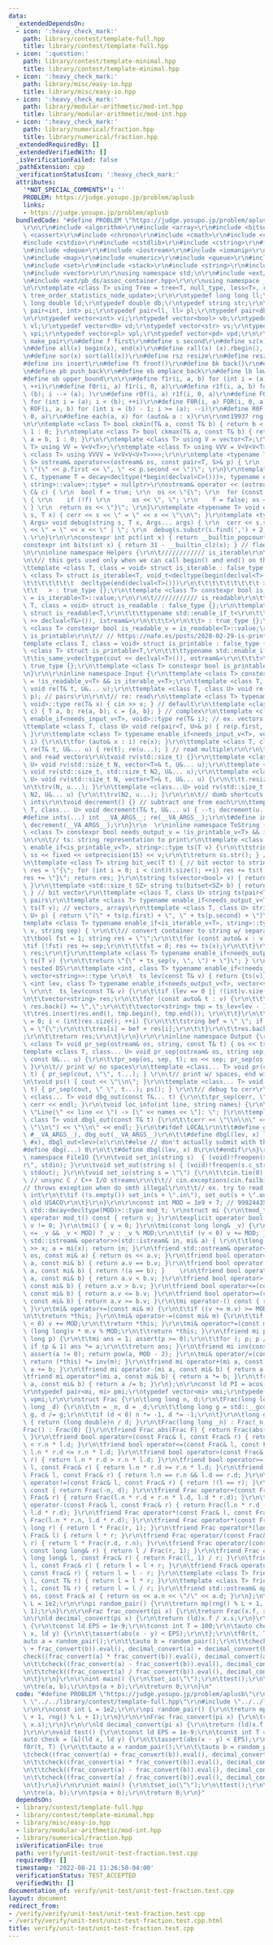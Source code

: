 ```yaml
---
data:
  _extendedDependsOn:
  - icon: ':heavy_check_mark:'
    path: library/contest/template-full.hpp
    title: library/contest/template-full.hpp
  - icon: ':question:'
    path: library/contest/template-minimal.hpp
    title: library/contest/template-minimal.hpp
  - icon: ':heavy_check_mark:'
    path: library/misc/easy-io.hpp
    title: library/misc/easy-io.hpp
  - icon: ':heavy_check_mark:'
    path: library/modular-arithmetic/mod-int.hpp
    title: library/modular-arithmetic/mod-int.hpp
  - icon: ':heavy_check_mark:'
    path: library/numerical/fraction.hpp
    title: library/numerical/fraction.hpp
  _extendedRequiredBy: []
  _extendedVerifiedWith: []
  _isVerificationFailed: false
  _pathExtension: cpp
  _verificationStatusIcon: ':heavy_check_mark:'
  attributes:
    '*NOT_SPECIAL_COMMENTS*': ''
    PROBLEM: https://judge.yosupo.jp/problem/aplusb
    links:
    - https://judge.yosupo.jp/problem/aplusb
  bundledCode: "#define PROBLEM \"https://judge.yosupo.jp/problem/aplusb\"\r\n\r\n\
    \r\n\r\n#include <algorithm>\r\n#include <array>\r\n#include <bitset>\r\n#include\
    \ <cassert>\r\n#include <chrono>\r\n#include <cmath>\r\n#include <complex>\r\n\
    #include <cstdio>\r\n#include <cstdlib>\r\n#include <cstring>\r\n#include <ctime>\r\
    \n#include <deque>\r\n#include <iostream>\r\n#include <iomanip>\r\n#include <list>\r\
    \n#include <map>\r\n#include <numeric>\r\n#include <queue>\r\n#include <random>\r\
    \n#include <set>\r\n#include <stack>\r\n#include <string>\r\n#include <unordered_map>\r\
    \n#include <vector>\r\n\r\nusing namespace std;\n\r\n#include <ext/pb_ds/tree_policy.hpp>\r\
    \n#include <ext/pb_ds/assoc_container.hpp>\r\n\r\nusing namespace __gnu_pbds;\r\
    \n\r\ntemplate <class T> using Tree = tree<T, null_type, less<T>, rb_tree_tag,\
    \ tree_order_statistics_node_update>;\r\n\r\ntypedef long long ll;\r\ntypedef\
    \ long double ld;\r\ntypedef double db;\r\ntypedef string str;\r\n\r\ntypedef\
    \ pair<int, int> pi;\r\ntypedef pair<ll, ll> pl;\r\ntypedef pair<db, db> pd;\r\
    \n\r\ntypedef vector<int> vi;\r\ntypedef vector<bool> vb;\r\ntypedef vector<ll>\
    \ vl;\r\ntypedef vector<db> vd;\r\ntypedef vector<str> vs;\r\ntypedef vector<pi>\
    \ vpi;\r\ntypedef vector<pl> vpl;\r\ntypedef vector<pd> vpd;\r\n\r\n#define mp\
    \ make_pair\r\n#define f first\r\n#define s second\r\n#define sz(x) (int)(x).size()\r\
    \n#define all(x) begin(x), end(x)\r\n#define rall(x) (x).rbegin(), (x).rend()\r\
    \n#define sor(x) sort(all(x))\r\n#define rsz resize\r\n#define resz resize\r\n\
    #define ins insert\r\n#define ft front()\r\n#define bk back()\r\n#define pf push_front\r\
    \n#define pb push_back\r\n#define eb emplace_back\r\n#define lb lower_bound\r\n\
    #define ub upper_bound\r\n\r\n#define f1r(i, a, b) for (int i = (a); i < (b);\
    \ ++i)\r\n#define f0r(i, a) f1r(i, 0, a)\r\n#define r1f(i, a, b) for (int i =\
    \ (b); i --> (a); )\r\n#define r0f(i, a) r1f(i, 0, a)\r\n#define FOR(i, a, b)\
    \ for (int i = (a); i < (b); ++i)\r\n#define F0R(i, a) FOR(i, 0, a)\r\n#define\
    \ ROF(i, a, b) for (int i = (b) - 1; i >= (a); --i)\r\n#define R0F(i, a) ROF(i,\
    \ 0, a)\r\n#define each(a, x) for (auto& a : x)\r\n\r\nmt19937 rng((uint32_t)chrono::steady_clock::now().time_since_epoch().count());\r\
    \n\r\ntemplate <class T> bool ckmin(T& a, const T& b) { return b < a ? a = b,\
    \ 1 : 0; }\r\ntemplate <class T> bool ckmax(T& a, const T& b) { return a < b ?\
    \ a = b, 1 : 0; }\r\n\r\ntemplate <class T> using V = vector<T>;\r\ntemplate <class\
    \ T> using VV = V<V<T>>;\r\ntemplate <class T> using VVV = V<V<V<T>>>;\r\ntemplate\
    \ <class T> using VVVV = V<V<V<V<T>>>>;\r\n\r\ntemplate <typename T, typename\
    \ S> ostream& operator<<(ostream& os, const pair<T, S>& p) { \r\n  return os <<\
    \ \"(\" << p.first << \", \" << p.second << \")\"; \r\n}\r\ntemplate <typename\
    \ C, typename T = decay<decltype(*begin(declval<C>()))>, typename enable_if<!is_same<C,\
    \ string>::value>::type* = nullptr>\r\nostream& operator << (ostream& os, const\
    \ C& c) { \r\n  bool f = true; \r\n  os << \"{\"; \r\n  for (const auto& x : c)\
    \ { \r\n    if (!f) \r\n      os << \", \"; \r\n    f = false; os << x; \r\n \
    \ } \r\n  return os << \"}\"; \r\n}\r\ntemplate <typename T> void debug(string\
    \ s, T x) { cerr << s << \" = \" << x << \"\\n\"; }\r\ntemplate <typename T, typename...\
    \ Args> void debug(string s, T x, Args... args) { \r\n  cerr << s.substr(0, s.find(','))\
    \ << \" = \" << x << \" | \"; \r\n  debug(s.substr(s.find(',') + 2), args...);\
    \ \r\n}\r\n\r\nconstexpr int pct(int x) { return __builtin_popcount(x); }\r\n\
    constexpr int bits(int x) { return 31 - __builtin_clz(x); } // floor(log2(x))\r\
    \n\r\ninline namespace Helpers {\r\n\t//////////// is_iterable\r\n\t// https://stackoverflow.com/questions/13830158/check-if-a-variable-type-is-iterable\r\
    \n\t// this gets used only when we can call begin() and end() on that type\r\n\
    \ttemplate <class T, class = void> struct is_iterable : false_type {};\r\n\ttemplate\
    \ <class T> struct is_iterable<T, void_t<decltype(begin(declval<T>())),\r\n\t\t\
    \t\t\t\t\t\t\t  decltype(end(declval<T>()))\r\n\t\t\t\t\t\t\t\t\t >\r\n\t\t\t\t\
    \t\t   > : true_type {};\r\n\ttemplate <class T> constexpr bool is_iterable_v\
    \ = is_iterable<T>::value;\r\n\r\n\t//////////// is_readable\r\n\ttemplate <class\
    \ T, class = void> struct is_readable : false_type {};\r\n\ttemplate <class T>\
    \ struct is_readable<T,\r\n\t\t\ttypename std::enable_if_t<\r\n\t\t\t\tis_same_v<decltype(cin\
    \ >> declval<T&>()), istream&>\r\n\t\t\t>\r\n\t\t> : true_type {};\r\n\ttemplate\
    \ <class T> constexpr bool is_readable_v = is_readable<T>::value;\r\n\r\n\t////////////\
    \ is_printable\r\n\t// // https://nafe.es/posts/2020-02-29-is-printable/\r\n\t\
    template <class T, class = void> struct is_printable : false_type {};\r\n\ttemplate\
    \ <class T> struct is_printable<T,\r\n\t\t\ttypename std::enable_if_t<\r\n\t\t\
    \t\tis_same_v<decltype(cout << declval<T>()), ostream&>\r\n\t\t\t>\r\n\t\t> :\
    \ true_type {};\r\n\ttemplate <class T> constexpr bool is_printable_v = is_printable<T>::value;\r\
    \n}\r\n\r\ninline namespace Input {\r\n\ttemplate <class T> constexpr bool needs_input_v\
    \ = !is_readable_v<T> && is_iterable_v<T>;\r\n\ttemplate <class T, class... U>\
    \ void re(T& t, U&... u);\r\n\ttemplate <class T, class U> void re(pair<T, U>&\
    \ p); // pairs\r\n\r\n\t// re: read\r\n\ttemplate <class T> typename enable_if<is_readable_v<T>,\
    \ void>::type re(T& x) { cin >> x; } // default\r\n\ttemplate <class T> void re(complex<T>&\
    \ c) { T a, b; re(a, b); c = {a, b}; } // complex\r\n\ttemplate <class T> typename\
    \ enable_if<needs_input_v<T>, void>::type re(T& i); // ex. vectors, arrays\r\n\
    \ttemplate <class T, class U> void re(pair<T, U>& p) { re(p.first, p.second);\
    \ }\r\n\ttemplate <class T> typename enable_if<needs_input_v<T>, void>::type re(T&\
    \ i) {\r\n\t\tfor (auto& x : i) re(x); }\r\n\ttemplate <class T, class... U> void\
    \ re(T& t, U&... u) { re(t); re(u...); } // read multiple\r\n\r\n\t// rv: resize\
    \ and read vectors\r\n\tvoid rv(std::size_t) {}\r\n\ttemplate <class T, class...\
    \ U> void rv(std::size_t N, vector<T>& t, U&... u);\r\n\ttemplate <class...U>\
    \ void rv(std::size_t, std::size_t N2, U&... u);\r\n\ttemplate <class T, class...\
    \ U> void rv(std::size_t N, vector<T>& t, U&... u) {\r\n\t\tt.resize(N); re(t);\r\
    \n\t\trv(N, u...); }\r\n\ttemplate <class...U> void rv(std::size_t, std::size_t\
    \ N2, U&... u) {\r\n\t\trv(N2, u...); }\r\n\r\n\t// dumb shortcuts to read in\
    \ ints\r\n\tvoid decrement() {} // subtract one from each\r\n\ttemplate <class\
    \ T, class... U> void decrement(T& t, U&... u) { --t; decrement(u...); }\r\n\t\
    #define ints(...) int __VA_ARGS__; re(__VA_ARGS__);\r\n\t#define int1(...) ints(__VA_ARGS__);\
    \ decrement(__VA_ARGS__);\r\n}\r\n  \r\ninline namespace ToString {\r\n\ttemplate\
    \ <class T> constexpr bool needs_output_v = !is_printable_v<T> && is_iterable_v<T>;\r\
    \n\r\n\t// ts: string representation to print\r\n\ttemplate <class T> typename\
    \ enable_if<is_printable_v<T>, string>::type ts(T v) {\r\n\t\tstringstream ss;\
    \ ss << fixed << setprecision(15) << v;\r\n\t\treturn ss.str(); } // default\r\
    \n\ttemplate <class T> string bit_vec(T t) { // bit vector to string\r\n\t\tstring\
    \ res = \"{\"; for (int i = 0; i < (int)t.size(); ++i) res += ts(t[i]);\r\n\t\t\
    res += \"}\"; return res; }\r\n\tstring ts(vector<bool> v) { return bit_vec(v);\
    \ }\r\n\ttemplate <std::size_t SZ> string ts(bitset<SZ> b) { return bit_vec(b);\
    \ } // bit vector\r\n\ttemplate <class T, class U> string ts(pair<T, U> p); //\
    \ pairs\r\n\ttemplate <class T> typename enable_if<needs_output_v<T>, string>::type\
    \ ts(T v); // vectors, arrays\r\n\ttemplate <class T, class U> string ts(pair<T,\
    \ U> p) { return \"(\" + ts(p.first) + \", \" + ts(p.second) + \")\"; }\r\n\t\
    template <class T> typename enable_if<is_iterable_v<T>, string>::type ts_sep(T\
    \ v, string sep) { \r\n\t\t// convert container to string w/ separator sep\r\n\
    \t\tbool fst = 1; string res = \"\";\r\n\t\tfor (const auto& x : v) { \r\n\t\t\
    \tif (!fst) res += sep;\r\n\t\t\tfst = 0; res += ts(x);\r\n\t\t}\r\n\t\treturn\
    \ res;\r\n\t}\r\n\ttemplate <class T> typename enable_if<needs_output_v<T>, string>::type\
    \ ts(T v) {\r\n\t\treturn \"{\" + ts_sep(v, \", \") + \"}\"; } \r\n\r\n\t// for\
    \ nested DS\r\n\ttemplate <int, class T> typename enable_if<!needs_output_v<T>,\
    \ vector<string>>::type \r\n\t  ts_lev(const T& v) { return {ts(v)}; }\r\n\ttemplate\
    \ <int lev, class T> typename enable_if<needs_output_v<T>, vector<string>>::type\
    \ \r\n\t  ts_lev(const T& v) {\r\n\t\tif (lev == 0 || !(int)v.size()) return {ts(v)};\r\
    \n\t\tvector<string> res;\r\n\t\tfor (const auto& t : v) {\r\n\t\t\tif ((int)res.size())\
    \ res.back() += \",\";\r\n\t\t\tvector<string> tmp = ts_lev<lev - 1>(t);\r\n\t\
    \t\tres.insert(res.end(), tmp.begin(), tmp.end()); \r\n\t\t}\r\n\t\tfor (int i\
    \ = 0; i < (int)res.size(); ++i) {\r\n\t\t\tstring bef = \" \"; if (i == 0) bef\
    \ = \"{\";\r\n\t\t\tres[i] = bef + res[i];\r\n\t\t}\r\n\t\tres.back() += \"}\"\
    ;\r\n\t\treturn res;\r\n\t}\r\n}\r\n\r\ninline namespace Output {\r\n\ttemplate\
    \ <class T> void pr_sep(ostream& os, string, const T& t) { os << ts(t); }\r\n\t\
    template <class T, class... U> void pr_sep(ostream& os, string sep, const T& t,\
    \ const U&... u) {\r\n\t\tpr_sep(os, sep, t); os << sep; pr_sep(os, sep, u...);\
    \ }\r\n\t// print w/ no spaces\r\n\ttemplate <class... T> void pr(const T&...\
    \ t) { pr_sep(cout, \"\", t...); } \r\n\t// print w/ spaces, end with newline\r\
    \n\tvoid ps() { cout << \"\\n\"; }\r\n\ttemplate <class... T> void ps(const T&...\
    \ t) { pr_sep(cout, \" \", t...); ps(); } \r\n\t// debug to cerr\r\n\ttemplate\
    \ <class... T> void dbg_out(const T&... t) {\r\n\t\tpr_sep(cerr, \" | \", t...);\
    \ cerr << endl; }\r\n\tvoid loc_info(int line, string names) {\r\n\t\tcerr <<\
    \ \"Line(\" << line << \") -> [\" << names << \"]: \"; }\r\n\ttemplate <int lev,\
    \ class T> void dbgl_out(const T& t) {\r\n\t\tcerr << \"\\n\\n\" << ts_sep(ts_lev<lev>(t),\
    \ \"\\n\") << \"\\n\" << endl; }\r\n\t#ifdef LOCAL\r\n\t\t#define dbg(...) loc_info(__LINE__,\
    \ #__VA_ARGS__), dbg_out(__VA_ARGS__)\r\n\t\t#define dbgl(lev, x) loc_info(__LINE__,\
    \ #x), dbgl_out<lev>(x)\r\n\t#else // don't actually submit with this\r\n\t\t\
    #define dbg(...) 0\r\n\t\t#define dbgl(lev, x) 0\r\n\t#endif\r\n}\r\n\r\ninline\
    \ namespace FileIO {\r\n\tvoid set_in(string s)  { (void)!freopen(s.c_str(), \"\
    r\", stdin); }\r\n\tvoid set_out(string s) { (void)!freopen(s.c_str(), \"w\",\
    \ stdout); }\r\n\tvoid set_io(string s = \"\") {\r\n\t\tcin.tie(0)->sync_with_stdio(0);\
    \ // unsync C / C++ I/O streams\r\n\t\t// cin.exceptions(cin.failbit);\r\n\t\t\
    // throws exception when do smth illegal\r\n\t\t// ex. try to read letter into\
    \ int\r\n\t\tif (!s.empty()) set_in(s + \".in\"), set_out(s + \".out\"); // for\
    \ old USACO\r\n\t}\r\n}\r\n\r\nconst int MOD = 1e9 + 7; // 998244353\r\n\r\ntypedef\
    \ std::decay<decltype(MOD)>::type mod_t; \r\nstruct mi {\r\n\tmod_t v;\r\n\texplicit\
    \ operator mod_t() const { return v; }\r\n\texplicit operator bool() const { return\
    \ v != 0; }\r\n\tmi() { v = 0; }\r\n\tmi(const long long& _v) {\r\n\t\tv = (-MOD\
    \ <= _v && _v < MOD) ? _v : _v % MOD;\r\n\t\tif (v < 0) v += MOD; }\r\n\tfriend\
    \ std::istream& operator>>(std::istream& in, mi& a) { \r\n\t\tlong long x; std::cin\
    \ >> x; a = mi(x); return in; }\r\n\tfriend std::ostream& operator<<(std::ostream&\
    \ os, const mi& a) { return os << a.v; }\r\n\tfriend bool operator==(const mi&\
    \ a, const mi& b) { return a.v == b.v; }\r\n\tfriend bool operator!=(const mi&\
    \ a, const mi& b) { return !(a == b); }    \r\n\tfriend bool operator<(const mi&\
    \ a, const mi& b) { return a.v < b.v; }\r\n\tfriend bool operator>(const mi& a,\
    \ const mi& b) { return a.v > b.v; }\r\n\tfriend bool operator<=(const mi& a,\
    \ const mi& b) { return a.v <= b.v; }\r\n\tfriend bool operator>=(const mi& a,\
    \ const mi& b) { return a.v >= b.v; }\r\n\tmi operator-() const { return mi(-v);\
    \ }\r\n\tmi& operator+=(const mi& m) {\r\n\t\tif ((v += m.v) >= MOD) v -= MOD;\r\
    \n\t\treturn *this; }\r\n\tmi& operator-=(const mi& m) {\r\n\t\tif ((v -= m.v)\
    \ < 0) v += MOD;\r\n\t\treturn *this; }\r\n\tmi& operator*=(const mi& m) { v =\
    \ (long long)v * m.v % MOD;\r\n\t\treturn *this; }\r\n\tfriend mi pow(mi a, long\
    \ long p) {\r\n\t\tmi ans = 1; assert(p >= 0);\r\n\t\tfor (; p; p /= 2, a *= a)\
    \ if (p & 1) ans *= a;\r\n\t\treturn ans; }\r\n\tfriend mi inv(const mi& a) {\
    \ assert(a != 0); return pow(a, MOD - 2); }\r\n\tmi& operator/=(const mi& m) {\
    \ return (*this) *= inv(m); }\r\n\tfriend mi operator+(mi a, const mi& b) { return\
    \ a += b; }\r\n\tfriend mi operator-(mi a, const mi& b) { return a -= b; }\r\n\
    \tfriend mi operator*(mi a, const mi& b) { return a *= b; }\r\n\tfriend mi operator/(mi\
    \ a, const mi& b) { return a /= b; }\r\n};\n\r\nconst ld PI = acos((ld)-1);\r\n\
    \r\ntypedef pair<mi, mi> pmi;\r\ntypedef vector<mi> vmi;\r\ntypedef vector<pmi>\
    \ vpmi;\r\n\r\nstruct Frac {\r\n\tlong long n, d;\r\n\tFrac(long long _n, long\
    \ long _d) {\r\n\t\tn = _n, d = _d;\r\n\t\tlong long g = std::__gcd(n, d); n /=\
    \ g, d /= g;\r\n\t\tif (d < 0) n *= -1, d *= -1;\r\n\t}\r\n\tlong double eval()\
    \ { return (long double)n / d; }\r\n\tFrac(long long _n) : Frac(_n, 1) {}\r\n\t\
    Frac() : Frac(0) {}\r\n\tfriend Frac abs(Frac F) { return Frac(abs(F.n), F.d);\
    \ }\r\n\tfriend bool operator<(const Frac& l, const Frac& r) { return l.n * r.d\
    \ < r.n * l.d; }\r\n\tfriend bool operator<=(const Frac& l, const Frac& r) { return\
    \ l.n * r.d <= r.n * l.d; }\r\n\tfriend bool operator>(const Frac& l, const Frac&\
    \ r) { return l.n * r.d > r.n * l.d; }\r\n\tfriend bool operator>=(const Frac&\
    \ l, const Frac& r) { return l.n * r.d >= r.n * l.d; }\r\n\tfriend bool operator==(const\
    \ Frac& l, const Frac& r) { return l.n == r.n && l.d == r.d; }\r\n\tfriend bool\
    \ operator!=(const Frac& l, const Frac& r) { return !(l == r); }\r\n\tFrac operator-()\
    \ const { return Frac(-n, d); }\r\n\tfriend Frac operator+(const Frac& l, const\
    \ Frac& r) { return Frac(l.n * r.d + r.n * l.d, l.d * r.d); }\r\n\tfriend Frac\
    \ operator-(const Frac& l, const Frac& r) { return Frac(l.n * r.d - r.n * l.d,\
    \ l.d * r.d); }\r\n\tfriend Frac operator*(const Frac& l, const Frac& r) { return\
    \ Frac(l.n * r.n, l.d * r.d); }\r\n\tfriend Frac operator*(const Frac& l, long\
    \ long r) { return l * Frac(r, 1); }\r\n\tfriend Frac operator*(long long r, const\
    \ Frac& l) { return l * r; }\r\n\tfriend Frac operator/(const Frac& l, const Frac&\
    \ r) { return l * Frac(r.d, r.n); }\r\n\tfriend Frac operator/(const Frac& l,\
    \ const long long& r) { return l / Frac(r, 1); }\r\n\tfriend Frac operator/(const\
    \ long long& l, const Frac& r) { return Frac(l, 1) / r; }\r\n\tfriend Frac& operator+=(Frac&\
    \ l, const Frac& r) { return l = l + r; }\r\n\tfriend Frac& operator-=(Frac& l,\
    \ const Frac& r) { return l = l - r; }\r\n\ttemplate <class T> friend Frac& operator*=(Frac&\
    \ l, const T& r) { return l = l * r; }\r\n\ttemplate <class T> friend Frac& operator/=(Frac&\
    \ l, const T& r) { return l = l / r; }\r\n\tfriend std::ostream& operator<<(std::ostream&\
    \ os, const Frac& a) { return os << a.n << \"/\" << a.d; }\r\n};\n\r\nconst int\
    \ L = 1e2;\r\n\r\npi random_pair() {\r\n\treturn mp(rng() % L + 1, rng() % L +\
    \ 1);\r\n}\r\n\r\nFrac frac_convert(pi x) {\r\n\treturn Frac(x.f, x.s);\r\n}\r\
    \n\r\nld decimal_convert(pi x) {\r\n\treturn (ld)x.f / x.s;\r\n}\r\n\r\nvoid test()\
    \ {\r\n\tconst ld EPS = 1e-9;\r\n\tconst int T = 100;\r\n\tauto check = [&](ld\
    \ x, ld y) {\r\n\t\tassert(abs(x - y) < EPS);\r\n\t};\r\n\tf0r(t, T) {\r\n\t\t\
    auto a = random_pair();\r\n\t\tauto b = random_pair();\r\n\t\tcheck((frac_convert(a)\
    \ + frac_convert(b)).eval(), decimal_convert(a) + decimal_convert(b));\r\n\t\t\
    check((frac_convert(a) * frac_convert(b)).eval(), decimal_convert(a) * decimal_convert(b));\r\
    \n\t\tcheck((frac_convert(a) - frac_convert(b)).eval(), decimal_convert(a) - decimal_convert(b));\r\
    \n\t\tcheck((frac_convert(a) / frac_convert(b)).eval(), decimal_convert(a) / decimal_convert(b));\r\
    \n\t}\r\n}\r\n\r\nint main() {\r\n\tset_io(\"\");\r\n\ttest();\r\n\tint a, b;\r\
    \n\tre(a, b);\r\n\tps(a + b);\r\n\treturn 0;\r\n}\n"
  code: "#define PROBLEM \"https://judge.yosupo.jp/problem/aplusb\"\r\n\r\n#include\
    \ \"../../library/contest/template-full.hpp\"\r\n#include \"../../library/numerical/fraction.hpp\"\
    \r\n\r\nconst int L = 1e2;\r\n\r\npi random_pair() {\r\n\treturn mp(rng() % L\
    \ + 1, rng() % L + 1);\r\n}\r\n\r\nFrac frac_convert(pi x) {\r\n\treturn Frac(x.f,\
    \ x.s);\r\n}\r\n\r\nld decimal_convert(pi x) {\r\n\treturn (ld)x.f / x.s;\r\n\
    }\r\n\r\nvoid test() {\r\n\tconst ld EPS = 1e-9;\r\n\tconst int T = 100;\r\n\t\
    auto check = [&](ld x, ld y) {\r\n\t\tassert(abs(x - y) < EPS);\r\n\t};\r\n\t\
    f0r(t, T) {\r\n\t\tauto a = random_pair();\r\n\t\tauto b = random_pair();\r\n\t\
    \tcheck((frac_convert(a) + frac_convert(b)).eval(), decimal_convert(a) + decimal_convert(b));\r\
    \n\t\tcheck((frac_convert(a) * frac_convert(b)).eval(), decimal_convert(a) * decimal_convert(b));\r\
    \n\t\tcheck((frac_convert(a) - frac_convert(b)).eval(), decimal_convert(a) - decimal_convert(b));\r\
    \n\t\tcheck((frac_convert(a) / frac_convert(b)).eval(), decimal_convert(a) / decimal_convert(b));\r\
    \n\t}\r\n}\r\n\r\nint main() {\r\n\tset_io(\"\");\r\n\ttest();\r\n\tint a, b;\r\
    \n\tre(a, b);\r\n\tps(a + b);\r\n\treturn 0;\r\n}"
  dependsOn:
  - library/contest/template-full.hpp
  - library/contest/template-minimal.hpp
  - library/misc/easy-io.hpp
  - library/modular-arithmetic/mod-int.hpp
  - library/numerical/fraction.hpp
  isVerificationFile: true
  path: verify/unit-test/unit-test-fraction.test.cpp
  requiredBy: []
  timestamp: '2022-08-21 11:26:50-04:00'
  verificationStatus: TEST_ACCEPTED
  verifiedWith: []
documentation_of: verify/unit-test/unit-test-fraction.test.cpp
layout: document
redirect_from:
- /verify/verify/unit-test/unit-test-fraction.test.cpp
- /verify/verify/unit-test/unit-test-fraction.test.cpp.html
title: verify/unit-test/unit-test-fraction.test.cpp
---
```

